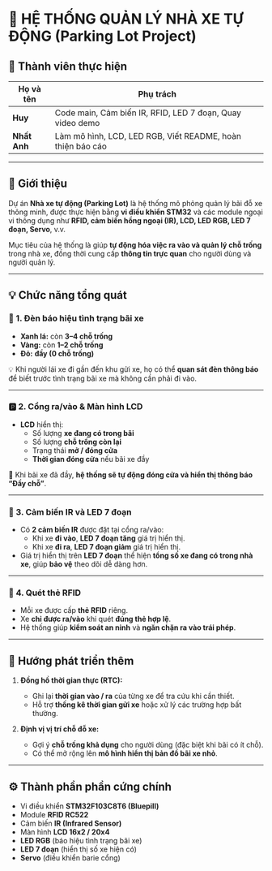 
# 🚗 HỆ THỐNG QUẢN LÝ NHÀ XE TỰ ĐỘNG (Parking Lot Project)

## 👥 Thành viên thực hiện

| Họ và tên | Phụ trách |
|------------|------------|
| **Huy** | Code main, Cảm biến IR, RFID, LED 7 đoạn, Quay video demo |
| **Nhất Anh** | Làm mô hình, LCD, LED RGB, Viết README, hoàn thiện báo cáo |

---

## 🧩 Giới thiệu

Dự án **Nhà xe tự động (Parking Lot)** là hệ thống mô phỏng quản lý bãi đỗ xe thông minh, được thực hiện bằng **vi điều khiển STM32** và các module ngoại vi thông dụng như **RFID, cảm biến hồng ngoại (IR), LCD, LED RGB, LED 7 đoạn, Servo**, v.v.

Mục tiêu của hệ thống là giúp **tự động hóa việc ra vào và quản lý chỗ trống** trong nhà xe, đồng thời cung cấp **thông tin trực quan** cho người dùng và người quản lý.

---

## 💡 Chức năng tổng quát

### 🔶 1. Đèn báo hiệu tình trạng bãi xe

- **Xanh lá:** còn **3–4 chỗ trống**  
- **Vàng:** còn **1–2 chỗ trống**  
- **Đỏ:** **đầy (0 chỗ trống)**  

💡 Khi người lái xe đi gần đến khu gửi xe, họ có thể **quan sát đèn thông báo** để biết trước tình trạng bãi xe mà không cần phải đi vào.

---

### 🅿️ 2. Cổng ra/vào & Màn hình LCD

- **LCD** hiển thị:
  - Số lượng **xe đang có trong bãi**  
  - Số lượng **chỗ trống còn lại**  
  - Trạng thái **mở / đóng cửa**  
  - **Thời gian đóng cửa** nếu bãi xe đầy  

🔐 Khi bãi xe đã đầy, **hệ thống sẽ tự động đóng cửa và hiển thị thông báo “Đầy chỗ”**.

---

### 🔁 3. Cảm biến IR và LED 7 đoạn

- Có **2 cảm biến IR** được đặt tại cổng ra/vào:
  - Khi xe **đi vào**, **LED 7 đoạn tăng** giá trị hiển thị.
  - Khi xe **đi ra**, **LED 7 đoạn giảm** giá trị hiển thị.
- Giá trị hiển thị trên **LED 7 đoạn** thể hiện **tổng số xe đang có trong nhà xe**, giúp **bảo vệ** theo dõi dễ dàng hơn.

---

### 🪪 4. Quét thẻ RFID

- Mỗi xe được cấp **thẻ RFID** riêng.  
- Xe **chỉ được ra/vào** khi quét **đúng thẻ hợp lệ**.  
- Hệ thống giúp **kiểm soát an ninh** và **ngăn chặn ra vào trái phép**.

---

## 🚀 Hướng phát triển thêm

1. **Đồng hồ thời gian thực (RTC):**  
   - Ghi lại **thời gian vào / ra** của từng xe để tra cứu khi cần thiết.  
   - Hỗ trợ **thống kê thời gian gửi xe** hoặc xử lý các trường hợp bất thường.

2. **Định vị vị trí chỗ đỗ xe:**  
   - Gợi ý **chỗ trống khả dụng** cho người dùng (đặc biệt khi bãi có ít chỗ).  
   - Có thể mở rộng lên **mô hình hiển thị bản đồ bãi xe nhỏ**.

---

## ⚙️ Thành phần phần cứng chính

- Vi điều khiển **STM32F103C8T6 (Bluepill)**  
- Module **RFID RC522**  
- Cảm biến **IR (Infrared Sensor)**  
- Màn hình **LCD 16x2 / 20x4**  
- **LED RGB** (báo hiệu tình trạng bãi xe)  
- **LED 7 đoạn** (hiển thị số xe hiện có)  
- **Servo** (điều khiển barie cổng)  






